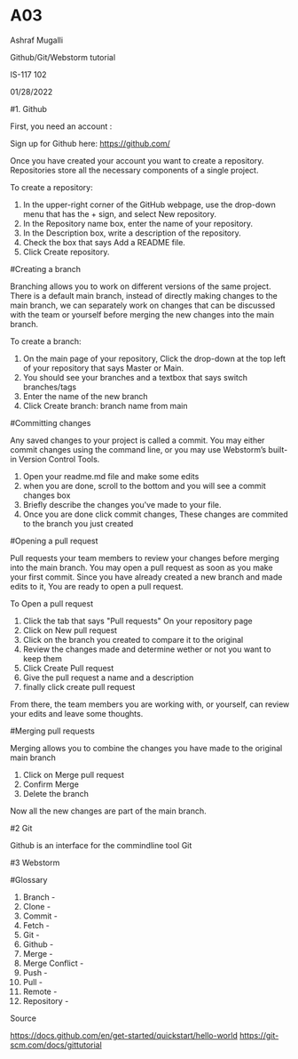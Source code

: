 # A03

Ashraf Mugalli

Github/Git/Webstorm tutorial

IS-117 102

01/28/2022

#1. Github

First, you need an account : 

Sign up for Github here: https://github.com/ 

Once you have created your account you want to create a repository. 
Repositories store all the necessary components of a single project. 
 
To create a repository: 

1. In the upper-right corner of the GitHub webpage, use the drop-down menu that has the + sign, and select New repository.
2. In the Repository name box, enter the name of your repository.
3. In the Description box, write a description of the repository.
4. Check the box that says Add a README file.
5. Click Create repository.

#Creating a branch

Branching allows you to work on different versions of the same project. There is a default main branch, instead of directly making changes to the main branch, we can separately work on changes that can be discussed with the team or yourself before merging the new changes into the main branch.

To create a branch: 

1. On the main page of your repository, Click the drop-down at the top left of your repository that says Master or Main.
2. You should see your branches and a textbox that says switch branches/tags
3. Enter the name of the new branch
4. Click Create branch: branch name from main

#Committing changes 

Any saved changes to your project is called a commit. 
You may either commit changes using the command line, or you may use Webstorm’s built-in Version Control Tools. 

1. Open your readme.md file and make some edits
2. when you are done, scroll to the bottom and you will see a commit changes box
3. Briefly describe the changes you've made to your file.
4. Once you are done click commit changes, These changes are commited to the branch you just created


#Opening a pull request

Pull requests your team members to review your changes before merging into the main branch. You may open a pull request as soon as you make your first commit. Since you have already created a new branch and made edits to it, You are ready to open a pull request.

To Open a pull request

1. Click the tab that says "Pull requests" On your repository page
2. Click on New pull request
3. Click on the branch you created to compare it to the original 
4. Review the changes made and determine wether or not you want to keep them
5. Click Create Pull request
6. Give the pull request a name and a description
7. finally click create pull request

From there, the team members you are working with, or yourself, can review your edits and leave some thoughts.

#Merging pull requests

Merging allows you to combine the changes you have made to the original main branch

1. Click on Merge pull request 
2. Confirm Merge
3. Delete the branch

Now all the new changes are part of the main branch.

#2 Git

Github is an interface for the commindline tool Git




#3 Webstorm






#Glossary

1. Branch - 
2. Clone - 
3. Commit - 
4. Fetch -
5. Git - 
6. Github -
7. Merge -
8. Merge Conflict -
9. Push -
10. Pull -
11. Remote - 
12. Repository -



Source

https://docs.github.com/en/get-started/quickstart/hello-world 
https://git-scm.com/docs/gittutorial 


